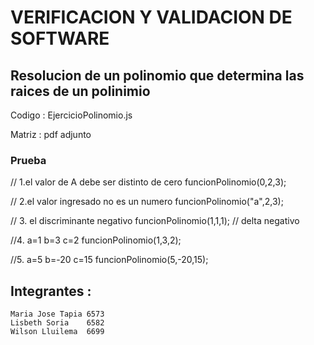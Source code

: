 # VERIFICACION Y VALIDACION DE SOFTWARE 
## Resolucion de un polinomio que determina  las raices de un polinimio 

Codigo : EjercicioPolinomio.js

Matriz : pdf adjunto 


### Prueba

// 1.el valor de A debe ser distinto de cero 
funcionPolinomio(0,2,3);

// 2.el valor ingresado no es un numero 
funcionPolinomio("a",2,3);

// 3. el discriminante negativo 
funcionPolinomio(1,1,1);
// delta negativo 

//4. a=1 b=3 c=2 
funcionPolinomio(1,3,2);

//5. a=5 b=-20 c=15 
funcionPolinomio(5,-20,15);



## Integrantes : 
    Maria Jose Tapia 6573
    Lisbeth Soria    6582
    Wilson Lluilema  6699
